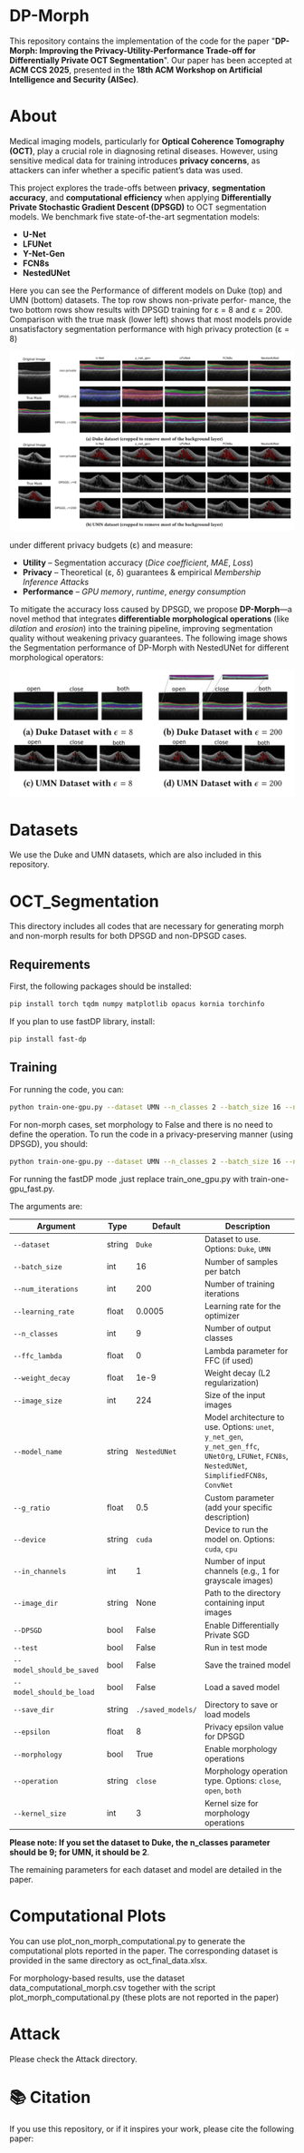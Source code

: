 # DP-Morph

This repository contains the implementation of the code for the paper "**DP-Morph: Improving the Privacy-Utility-Performance Trade-off for Differentially Private OCT Segmentation**".
Our paper has been accepted at **ACM CCS 2025**, presented in the **18th ACM Workshop on Artificial Intelligence and Security (AISec)**.


# About

Medical imaging models, particularly for **Optical Coherence Tomography (OCT)**, play a crucial role in diagnosing retinal diseases. However, using sensitive medical data for training introduces **privacy concerns**, as attackers can infer whether a specific patient’s data was used.

This project explores the trade-offs between **privacy**, **segmentation accuracy**, and **computational efficiency** when applying **Differentially Private Stochastic Gradient Descent (DPSGD)** to OCT segmentation models. We benchmark five state-of-the-art segmentation models:

- **U-Net**
- **LFUNet**
- **Y-Net-Gen**
- **FCN8s**
- **NestedUNet**

Here you can see the Performance of different models on Duke (top) and UMN (bottom) datasets. The top row shows non-private perfor-
mance, the two bottom rows show results with DPSGD training for ε = 8 and ε = 200. Comparison with the true mask (lower
left) shows that most models provide unsatisfactory segmentation performance with high privacy protection (ε = 8)

![image](images/performance.png)


under different privacy budgets (ε) and measure:

- **Utility** – Segmentation accuracy (*Dice coefficient*, *MAE*, *Loss*)
- **Privacy** – Theoretical (ε, δ) guarantees & empirical *Membership Inference Attacks*
- **Performance** – *GPU memory*, *runtime*, *energy consumption*

To mitigate the accuracy loss caused by DPSGD, we propose **DP-Morph**—a novel method that integrates **differentiable morphological operations** (like *dilation* and *erosion*) into the training pipeline, improving segmentation quality without weakening privacy guarantees.
The following image shows the Segmentation performance of DP-Morph with NestedUNet for different morphological operators:

![alt text](dp-morph.png)

# Datasets

We use the Duke and UMN datasets, which are also included in this repository.

# OCT_Segmentation

This directory includes all codes that are necessary for generating morph and non-morph results for both DPSGD and non-DPSGD cases.
## Requirements
First, the following packages should be installed:

```bash
pip install torch tqdm numpy matplotlib opacus kornia torchinfo

``` 
If you plan to use fastDP library, install:

```bash
pip install fast-dp

```
## Training
For running the code, you can:

```bash
python train-one-gpu.py --dataset UMN --n_classes 2 --batch_size 16 --num_iterations 200 --learning_rate 0.0005 --model_name NestedUNet --morphology True --operation "close" 

```
For non-morph cases, set morphology to False and there is no need to define the operation.
To run the code in a privacy-preserving manner (using DPSGD), you should:

```bash
python train-one-gpu.py --dataset UMN --n_classes 2 --batch_size 16 --num_iterations 200 --learning_rate 0.0005 --model_name NestedUNet --morphology True --operation "close" --DPSGD True cuda 

```

For running the fastDP mode ,just replace train_one_gpu.py with train-one-gpu_fast.py.


The arguments are:

| Argument               | Type    | Default          | Description                                                                                      |
|------------------------|---------|------------------|--------------------------------------------------------------------------------------------------|
| `--dataset`            | string  | `Duke`            | Dataset to use. Options: `Duke`, `UMN`                                                          |
| `--batch_size`         | int     | 16               | Number of samples per batch                                                                      |
| `--num_iterations`     | int     | 200              | Number of training iterations                                                                    |
| `--learning_rate`      | float   | 0.0005           | Learning rate for the optimizer                                                                  |
| `--n_classes`          | int     | 9                | Number of output classes                                                                          |
| `--ffc_lambda`         | float   | 0                | Lambda parameter for FFC (if used)                                                               |
| `--weight_decay`       | float   | 1e-9             | Weight decay (L2 regularization)                                                                 |
| `--image_size`         | int     | 224              | Size of the input images                                                                          |
| `--model_name`         | string  | `NestedUNet`     | Model architecture to use. Options: `unet`, `y_net_gen`, `y_net_gen_ffc`, `UNetOrg`, `LFUNet`, `FCN8s`, `NestedUNet`, `SimplifiedFCN8s`, `ConvNet` |
| `--g_ratio`            | float   | 0.5              | Custom parameter (add your specific description)                                                 |
| `--device`             | string  | `cuda`           | Device to run the model on. Options: `cuda`, `cpu`                                               |
| `--in_channels`        | int     | 1                | Number of input channels (e.g., 1 for grayscale images)                                          |
| `--image_dir`          | string  | None             | Path to the directory containing input images                                                   |
| `--DPSGD`              | bool    | False            | Enable Differentially Private SGD                                                               |
| `--test`               | bool    | False            | Run in test mode                                                                                  |
| `--model_should_be_saved` | bool  | False            | Save the trained model                                                                            |
| `--model_should_be_load`  | bool  | False            | Load a saved model                                                                               |
| `--save_dir`           | string  | `./saved_models/`| Directory to save or load models                                                                 |
| `--epsilon`            | float   | 8                | Privacy epsilon value for DPSGD                                                                  |
| `--morphology`         | bool    | True             | Enable morphology operations                                                                     |
| `--operation`          | string  | `close`          | Morphology operation type. Options: `close`, `open`, `both`                                     |
| `--kernel_size`        | int     | 3                | Kernel size for morphology operations                                                           |


**Please note: If you set the dataset to Duke, the n_classes parameter should be 9; for UMN, it should be 2**.

The remaining parameters for each dataset and model are detailed in the paper.

# Computational Plots

You can use plot_non_morph_computational.py to generate the computational plots reported in the paper.
The corresponding dataset is provided in the same directory as oct_final_data.xlsx.

For morphology-based results, use the dataset data_computational_morph.csv together with the script plot_morph_computational.py (these plots are not reported in the paper)

# Attack

Please check the Attack directory.


# 📚 Citation

If you use this repository, or if it inspires your work, please cite the following paper:

